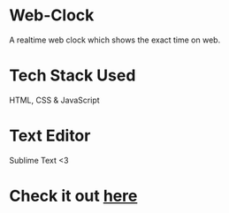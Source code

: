 # Web-Clock
A realtime web clock which shows the exact time on web.

# Tech Stack Used
HTML, CSS & JavaScript

# Text Editor
Sublime Text <3

# Check it out <a href='http://anjaliaks.github.io/Web-Clock/' targt='_blank'>here</a>

